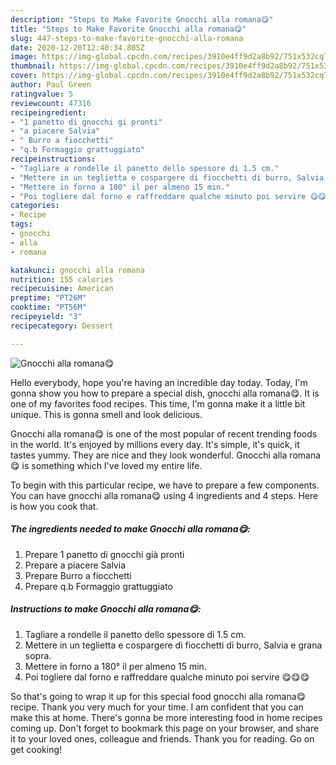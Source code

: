 ```yaml
---
description: "Steps to Make Favorite Gnocchi alla romana😋"
title: "Steps to Make Favorite Gnocchi alla romana😋"
slug: 447-steps-to-make-favorite-gnocchi-alla-romana
date: 2020-12-20T12:40:34.805Z
image: https://img-global.cpcdn.com/recipes/3910e4ff9d2a8b92/751x532cq70/gnocchi-alla-romana😋-recipe-main-photo.jpg
thumbnail: https://img-global.cpcdn.com/recipes/3910e4ff9d2a8b92/751x532cq70/gnocchi-alla-romana😋-recipe-main-photo.jpg
cover: https://img-global.cpcdn.com/recipes/3910e4ff9d2a8b92/751x532cq70/gnocchi-alla-romana😋-recipe-main-photo.jpg
author: Paul Green
ratingvalue: 5
reviewcount: 47316
recipeingredient:
- "1 panetto di gnocchi gi pronti"
- "a piacere Salvia"
- " Burro a fiocchetti"
- "q.b Formaggio grattuggiato"
recipeinstructions:
- "Tagliare a rondelle il panetto dello spessore di 1.5 cm."
- "Mettere in un teglietta e cospargere di fiocchetti di burro, Salvia e grana sopra."
- "Mettere in forno a 180° il per almeno 15 min."
- "Poi togliere dal forno e raffreddare qualche minuto poi servire 😋😋😋"
categories:
- Recipe
tags:
- gnocchi
- alla
- romana

katakunci: gnocchi alla romana 
nutrition: 155 calories
recipecuisine: American
preptime: "PT26M"
cooktime: "PT56M"
recipeyield: "3"
recipecategory: Dessert

---
```



![Gnocchi alla romana😋](https://img-global.cpcdn.com/recipes/3910e4ff9d2a8b92/751x532cq70/gnocchi-alla-romana😋-recipe-main-photo.jpg)

Hello everybody, hope you're having an incredible day today. Today, I'm gonna show you how to prepare a special dish, gnocchi alla romana😋. It is one of my favorites food recipes. This time, I'm gonna make it a little bit unique. This is gonna smell and look delicious.

Gnocchi alla romana😋 is one of the most popular of recent trending foods in the world. It's enjoyed by millions every day. It's simple, it's quick, it tastes yummy. They are nice and they look wonderful. Gnocchi alla romana😋 is something which I've loved my entire life.




To begin with this particular recipe, we have to prepare a few components. You can have gnocchi alla romana😋 using 4 ingredients and 4 steps. Here is how you cook that.

<!--inarticleads1-->

##### The ingredients needed to make Gnocchi alla romana😋:

1. Prepare 1 panetto di gnocchi già pronti
1. Prepare a piacere Salvia
1. Prepare  Burro a fiocchetti
1. Prepare q.b Formaggio grattuggiato




<!--inarticleads2-->

##### Instructions to make Gnocchi alla romana😋:

1. Tagliare a rondelle il panetto dello spessore di 1.5 cm.
1. Mettere in un teglietta e cospargere di fiocchetti di burro, Salvia e grana sopra.
1. Mettere in forno a 180° il per almeno 15 min.
1. Poi togliere dal forno e raffreddare qualche minuto poi servire 😋😋😋




So that's going to wrap it up for this special food gnocchi alla romana😋 recipe. Thank you very much for your time. I am confident that you can make this at home. There's gonna be more interesting food in home recipes coming up. Don't forget to bookmark this page on your browser, and share it to your loved ones, colleague and friends. Thank you for reading. Go on get cooking!
